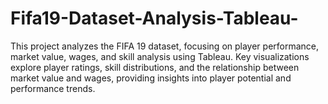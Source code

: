 # Fifa19-Dataset-Analysis-Tableau-
This project analyzes the FIFA 19 dataset, focusing on player performance, market value, wages, and skill analysis using Tableau. Key visualizations explore player ratings, skill distributions, and the relationship between market value and wages, providing insights into player potential and performance trends.
